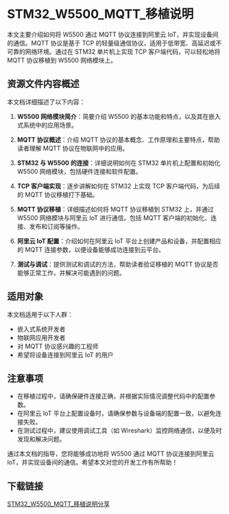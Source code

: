 # STM32_W5500_MQTT_移植说明

本文主要介绍如何将 W5500 通过 MQTT 协议连接到阿里云 IoT，并实现设备间的通信。MQTT 协议是基于 TCP 的轻量级通信协议，适用于低带宽、高延迟或不可靠的网络环境。通过在 STM32 单片机上实现 TCP 客户端代码，可以轻松地将 MQTT 协议移植到 W5500 网络模块上。

## 资源文件内容概述

本文档详细描述了以下内容：

1. **W5500 网络模块简介**：简要介绍 W5500 的基本功能和特点，以及其在嵌入式系统中的应用场景。

2. **MQTT 协议概述**：介绍 MQTT 协议的基本概念、工作原理和主要特点，帮助读者理解 MQTT 协议在物联网中的应用。

3. **STM32 与 W5500 的连接**：详细说明如何在 STM32 单片机上配置和初始化 W5500 网络模块，包括硬件连接和软件配置。

4. **TCP 客户端实现**：逐步讲解如何在 STM32 上实现 TCP 客户端代码，为后续的 MQTT 协议移植打下基础。

5. **MQTT 协议移植**：详细描述如何将 MQTT 协议移植到 STM32 上，并通过 W5500 网络模块与阿里云 IoT 进行通信。包括 MQTT 客户端的初始化、连接、发布和订阅等操作。

6. **阿里云 IoT 配置**：介绍如何在阿里云 IoT 平台上创建产品和设备，并配置相应的 MQTT 连接参数，以便设备能够成功连接到云平台。

7. **测试与调试**：提供测试和调试的方法，帮助读者验证移植的 MQTT 协议是否能够正常工作，并解决可能遇到的问题。

## 适用对象

本文档适用于以下人群：

- 嵌入式系统开发者
- 物联网应用开发者
- 对 MQTT 协议感兴趣的工程师
- 希望将设备连接到阿里云 IoT 的用户

## 注意事项

- 在移植过程中，请确保硬件连接正确，并根据实际情况调整代码中的配置参数。
- 在阿里云 IoT 平台上配置设备时，请确保参数与设备端的配置一致，以避免连接失败。
- 在测试过程中，建议使用调试工具（如 Wireshark）监控网络通信，以便及时发现和解决问题。

通过本文档的指导，您将能够成功地将 W5500 通过 MQTT 协议连接到阿里云 IoT，并实现设备间的通信。希望本文对您的开发工作有所帮助！

## 下载链接

[STM32_W5500_MQTT_移植说明分享](https://pan.quark.cn/s/c525714999a6)